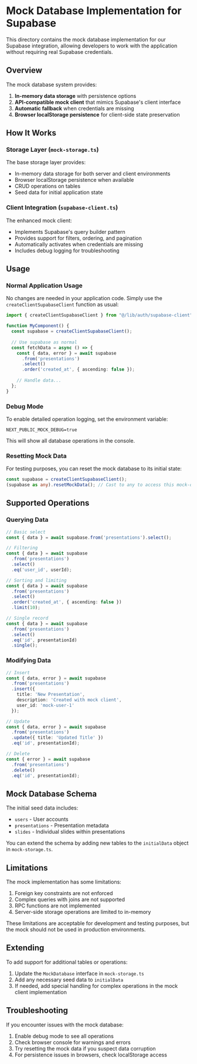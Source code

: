 # Mock Database Implementation for Supabase

This directory contains the mock database implementation for our Supabase integration, allowing developers to work with the application without requiring real Supabase credentials.

## Overview

The mock database system provides:

1. **In-memory data storage** with persistence options
2. **API-compatible mock client** that mimics Supabase's client interface
3. **Automatic fallback** when credentials are missing
4. **Browser localStorage persistence** for client-side state preservation

## How It Works

### Storage Layer (`mock-storage.ts`)

The base storage layer provides:
- In-memory data storage for both server and client environments
- Browser localStorage persistence when available
- CRUD operations on tables
- Seed data for initial application state

### Client Integration (`supabase-client.ts`)

The enhanced mock client:
- Implements Supabase's query builder pattern
- Provides support for filters, ordering, and pagination
- Automatically activates when credentials are missing
- Includes debug logging for troubleshooting

## Usage

### Normal Application Usage

No changes are needed in your application code. Simply use the `createClientSupabaseClient` function as usual:

```typescript
import { createClientSupabaseClient } from "@/lib/auth/supabase-client";

function MyComponent() {
  const supabase = createClientSupabaseClient();
  
  // Use supabase as normal
  const fetchData = async () => {
    const { data, error } = await supabase
      .from('presentations')
      .select()
      .order('created_at', { ascending: false });
      
    // Handle data...
  };
}
```

### Debug Mode

To enable detailed operation logging, set the environment variable:

```
NEXT_PUBLIC_MOCK_DEBUG=true
```

This will show all database operations in the console.

### Resetting Mock Data

For testing purposes, you can reset the mock database to its initial state:

```typescript
const supabase = createClientSupabaseClient();
(supabase as any).resetMockData(); // Cast to any to access this mock-only method
```

## Supported Operations

### Querying Data

```typescript
// Basic select
const { data } = await supabase.from('presentations').select();

// Filtering
const { data } = await supabase
  .from('presentations')
  .select()
  .eq('user_id', userId);

// Sorting and limiting
const { data } = await supabase
  .from('presentations')
  .select()
  .order('created_at', { ascending: false })
  .limit(10);

// Single record
const { data } = await supabase
  .from('presentations')
  .select()
  .eq('id', presentationId)
  .single();
```

### Modifying Data

```typescript
// Insert
const { data, error } = await supabase
  .from('presentations')
  .insert({
    title: 'New Presentation',
    description: 'Created with mock client',
    user_id: 'mock-user-1'
  });

// Update
const { data, error } = await supabase
  .from('presentations')
  .update({ title: 'Updated Title' })
  .eq('id', presentationId);

// Delete
const { error } = await supabase
  .from('presentations')
  .delete()
  .eq('id', presentationId);
```

## Mock Database Schema

The initial seed data includes:

- `users` - User accounts
- `presentations` - Presentation metadata
- `slides` - Individual slides within presentations

You can extend the schema by adding new tables to the `initialData` object in `mock-storage.ts`.

## Limitations

The mock implementation has some limitations:

1. Foreign key constraints are not enforced
2. Complex queries with joins are not supported
3. RPC functions are not implemented
4. Server-side storage operations are limited to in-memory

These limitations are acceptable for development and testing purposes, but the mock should not be used in production environments.

## Extending

To add support for additional tables or operations:

1. Update the `MockDatabase` interface in `mock-storage.ts`
2. Add any necessary seed data to `initialData`
3. If needed, add special handling for complex operations in the mock client implementation

## Troubleshooting

If you encounter issues with the mock database:

1. Enable debug mode to see all operations
2. Check browser console for warnings and errors
3. Try resetting the mock data if you suspect data corruption
4. For persistence issues in browsers, check localStorage access 